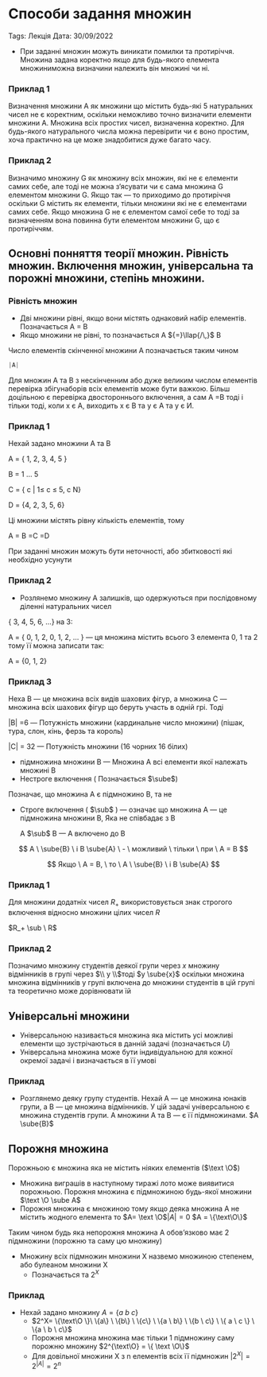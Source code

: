 # Способи задання множин

Tags: Лекція
Дата: 30/09/2022

- При заданні множин можуть виникати помилки та протиріччя. Множина задана коректно якщо для будь-якого елемента множиниможна визначини належить він множині чи ні.

### Приклад 1

Визначення множини А як множини що містить будь-які 5 натуральних чисел не є коректним, оскільки неможливо точно визначити елементи множини А. Множина всіх простих чисел, визначенна коректно. Для будь-якого натурального числа можна перевірити чи є воно простим, хоча практично на це може знадобитися дуже багато часу.

### Приклад 2

Визначимо множину G як множину всіх множин, які не є елементи самих себе, але тоді не можна з’ясувати чи є сама множина G елементом множини G. Якщо так — то приходимо до протиріччя оскільки G містить як елементи, тільки множини які не є елементами самих себе. Якщо множина G не є елементом самої себе то тоді за визначенням вона повинна бути елементом множини G, що є протиріччям.

## Основні понняття теорії множин. Рівність множин. Включення множин, універсальна та порожні множини, степінь множини.

### Рівність множин

- Дві множини рівні, якщо вони містять однаковий набір елементів. Позначається A = B
- Якщо множини не рівні, то позначається А ${=}\llap{/\,}$ B

Число елементів скінченної множини А позначається таким чином 

```csharp
|A|
```

Для множин А та В з нескінченним або дуже великим числом елементів перевірка збігунаборів всіх елементів може бути важкою. Більш доцільною є перевірка двостороннього включення, а сам А =В тоді і тільки тоді, коли  x є A, виходить x є B та у є А та у є И.

### Приклад 1

Нехай задано множини А та В

A = { 1, 2, 3, 4, 5 }

B = 1 … 5

C = { c | 1≤ c ≤ 5, c  N}

D = {4, 2, 3, 5, 6}

Ці множини містять рівну кількість елементів, тому

A = B =C =D

При заданні множин можуть бути неточності, або збитковості які необхідно усунути 

### Приклад 2

- Розлянемо множину А залишків, що одержуються при послідовному діленні натуральних чисел

{ 3, 4, 5, 6, …} на 3:

A = { 0, 1, 2, 0, 1, 2, … } — ця множина містить всього 3 елемента 0, 1 та 2 тому її можна записати так:

A = {0, 1, 2}

### Приклад 3

Неха В — це множина всіх видів шахових фігур, а множина С — множина всіх шахових фігур що беруть участь в одній грі. Тоді 

|B| =6 — Потужність множини (кардинальне число множини) (пішак, тура, слон, кінь, ферзь та король)

|С| = 32 — Потужність множини (16 чорних 16 білих)

- підмножина множини В — Множина А всі елементи якої належать множині В
- Нестроге включення ( Позначається $\sube$)

Позначає, що множина А є підмножино В, та не 

- Строге включення ( $\sub$ ) — означає що множина А — це підмножина множини В, Яка не співбадає з В
    
    А $\sub$ В — А включено до В
    

$$
A \ \sube{B} \ і B \sube{A} \ - \ можливий \ тільки \ при \ A = B
$$

$$
Якщо \ A = B, \ то \ A \ \sube{B} \ і B \sube{A}
$$

### Приклад 1

Для множини додатніх чисел $R_+$ використовується знак строгого включення відносно множини цілих чисел $R$

$R_+ \sub \ R$

### Приклад 2

Позначимо множину студентів деякої групи через$\ x$ множину відмінників в групі через $\\ y \\$тоді $y \sube{x}$ оскільки множина множина відмінників у групі включена до множини студентів в цій групі та теоретично може дорівнювати їй

## Універсальні множини

- Універсальною називається множина яка містить усі можливі елементи що зустрічаються в данній задачі (позначається $U$)
- Універсальна множина може бути індивідуальною для кожної окремої задачі і визначається в її умові

### Приклад

- Розглянемо деяку групу студентів. Нехай А — це множина юнаків групи, а В — це множина відмінників. У цій задачі універсальною є множина студентів групи. А множини А та В — є її підмножинами.  $A \sube{B}$

## Порожня множина

Порожньою є множина яка не містить ніяких елементів ($\text \O$)

- Множина виграшів в наступному тиражі лото може виявитися порожньою. Порожня множина є підмножиною будь-якої множини $\text \O \sube A$
- Порожня множина є множиною тому якщо деяка множина А не містить жодного елемента то $A= \text \O$$|A| = 0$ $A = \{\text\O\}$

Таким чином будь яка непорожня множина А обов’язково має 2 підмножини (порожню та саму цю множину)

- Множину всіх підмножин множини Х назвемо множиною степенем, або булеаном множини Х
    - Позначається та $2^X$

### Приклад

- Нехай задано множину $A = \{a \ b \ c \}$
    - $2^X= \{\text\O \}\ \{a\} \ \{b\} \ \{c\} \ \{a \ b\} \ \{b \ c\} \ \{ a \ c \} \ \{a \ b  \ c\}$
    - Порожня множина множина має тільки 1 підмножину саму порожню множину  $2^{\text\O} = \{ \text \O\}$
    - Для довільної множини Х з n елементів всіх її підмножин $|2^X| = 2^{|A|} = 2^n$